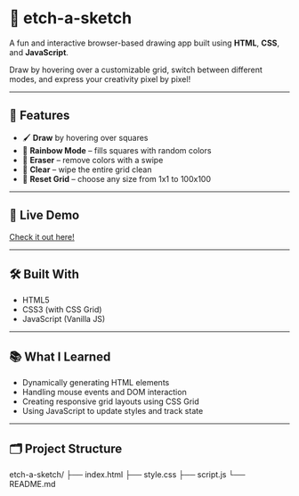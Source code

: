 # 🎨 etch-a-sketch

A fun and interactive browser-based drawing app built using **HTML**, **CSS**, and **JavaScript**.

Draw by hovering over a customizable grid, switch between different modes, and express your creativity pixel by pixel!

---

## 🧠 Features

- 🖌️ **Draw** by hovering over squares
- 🌈 **Rainbow Mode** – fills squares with random colors
- 🧽 **Eraser** – remove colors with a swipe
- 🔄 **Clear** – wipe the entire grid clean
- 📏 **Reset Grid** – choose any size from 1x1 to 100x100


---

## 🚀 Live Demo

[Check it out here!](#) <!-- Replace with GitHub Pages or Netlify link -->

---

## 🛠️ Built With

- HTML5
- CSS3 (with CSS Grid)
- JavaScript (Vanilla JS)

---

## 📚 What I Learned

- Dynamically generating HTML elements
- Handling mouse events and DOM interaction
- Creating responsive grid layouts using CSS Grid
- Using JavaScript to update styles and track state

---

## 🗂️ Project Structure

etch-a-sketch/ ├── index.html ├── style.css ├── script.js └── README.md